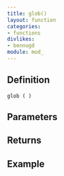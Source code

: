 ```yaml
---
title: glob()
layout: function
categories:
- functions
divlikes:
- bennugd
module: mod_
---
```


## Definition

    glob ( )

## Parameters

## Returns

## Example
